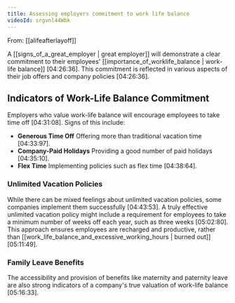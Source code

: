 ```yaml
---
title: Assessing employers commitment to work life balance
videoId: srgvnl44Wbk
---
```


From: [[alifeafterlayoff]] <br/> 

A [[signs_of_a_great_employer | great employer]] will demonstrate a clear commitment to their employees' [[importance_of_worklife_balance | work-life balance]] <a class="yt-timestamp" data-t="04:26:36">[04:26:36]</a>. This commitment is reflected in various aspects of their job offers and company policies <a class="yt-timestamp" data-t="04:26:36">[04:26:36]</a>.

## Indicators of Work-Life Balance Commitment

Employers who value work-life balance will encourage employees to take time off <a class="yt-timestamp" data-t="04:31:08">[04:31:08]</a>. Signs of this include:

*   **Generous Time Off** Offering more than traditional vacation time <a class="yt-timestamp" data-t="04:33:97">[04:33:97]</a>.
*   **Company-Paid Holidays** Providing a good number of paid holidays <a class="yt-timestamp" data-t="04:35:10">[04:35:10]</a>.
*   **Flex Time** Implementing policies such as flex time <a class="yt-timestamp" data-t="04:38:64">[04:38:64]</a>.

### Unlimited Vacation Policies

While there can be mixed feelings about unlimited vacation policies, some companies implement them successfully <a class="yt-timestamp" data-t="04:43:53">[04:43:53]</a>. A truly effective unlimited vacation policy might include a requirement for employees to take a minimum number of weeks off each year, such as three weeks <a class="yt-timestamp" data-t="05:02:80">[05:02:80]</a>. This approach ensures employees are recharged and productive, rather than [[work_life_balance_and_excessive_working_hours | burned out]] <a class="yt-timestamp" data-t="05:11:49">[05:11:49]</a>.

### Family Leave Benefits

The accessibility and provision of benefits like maternity and paternity leave are also strong indicators of a company's true valuation of work-life balance <a class="yt-timestamp" data-t="05:16:33">[05:16:33]</a>.